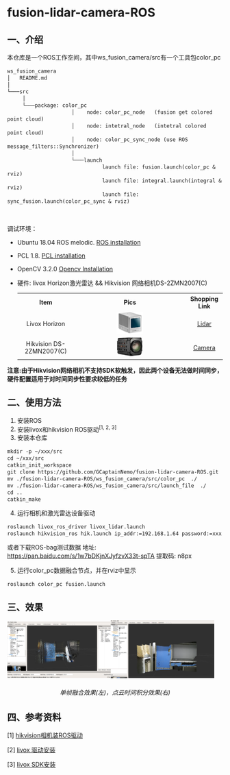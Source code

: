 # fusion-lidar-camera-ROS
## 一、介绍
本仓库是一个ROS工作空间，其中ws_fusion_camera/src有一个工具包color_pc
```
ws_fusion_camera
│   README.md
│   
└───src
     │
     └───package: color_pc
                     │    node: color_pc_node   (fusion get colored point cloud)
                     │    node: intetral_node   (intetral colored point cloud)
                     │    node: color_pc_sync_node (use ROS message_filters::Synchronizer)
                     │
                     └───launch
                               launch file: fusion.launch(color_pc & rviz)
                               launch file: integral.launch(integral & rviz)
                               launch file: sync_fusion.launch(color_pc_sync & rviz)
		               	


```

调试环境：
* Ubuntu 18.04 ROS melodic. [ROS installation](http://wiki.ros.org/ROS/Installation)

* PCL 1.8. [PCL installation](https://pointclouds.org/downloads/#linux)

* OpenCV 3.2.0 [Opencv Installation](http://opencv.org)

* 硬件: livox Horizon激光雷达 && Hikvision 网络相机DS-2ZMN2007(C)

  <table >
      	<tr>
              	<th align="center" valign="middle">Item</th>
              	<th align="center" valign="middle">Pics</th>
              	<th align="center" valign="middle">Shopping Link</th>
          </tr>
      	<tr>
      	    	<td align="center" valign="middle">Livox Horizon</td>
          		<td align="center" valign="middle"><img src="./result/lidar.png" width=25% /></td>
          		<td align="center" valign="middle">  <a href ="https://www.livoxtech.com/horizon"> Lidar </a> 		    		</td>
      	</tr>
      	<tr>
            	 	 <td align="center" valign="middle">Hikvision DS-2ZMN2007(C)</td>
      	    	<td align="center" valign="middle"><img src="./result/camera.png"  width=25%></td>
              	<td align="center" valign="middle">  
                      <a 	href="http://steven1210.51sole.com/companynewsdetail_129276267.htm"> Camera </a> 		    		</td>
      	</tr>
  </table>

**注意:由于Hikvision网络相机不支持SDK软触发，因此两个设备无法做时间同步，硬件配置适用于对时间同步性要求较低的任务**

## 二、使用方法
1. 安装ROS
2. 安装livox和hikvision ROS驱动<sup>[1, 2, 3]</sup>
3. 安装本仓库
```
mkdir -p ~/xxx/src
cd ~/xxx/src
catkin_init_workspace
git clone https://github.com/GCaptainNemo/fusion-lidar-camera-ROS.git
mv ./fusion-lidar-camera-ROS/ws_fusion_camera/src/color_pc  ./
mv ./fusion-lidar-camera-ROS/ws_fusion_camera/src/launch_file  ./
cd ..
catkin_make

```
4. 运行相机和激光雷达设备驱动
```
roslaunch livox_ros_driver livox_lidar.launch
roslaunch hikvision_ros hik.launch ip_addr:=192.168.1.64 password:=xxx

```

或者下载ROS-bag测试数据
地址: https://pan.baidu.com/s/1w7bDKjnXJyfzvX33t-spTA
提取码: n8px

5. 运行color_pc数据融合节点，并在rviz中显示
```
roslaunch color_pc fusion.launch
```

## 三、效果
<img src="./result/result.png"  border=0 width=48%><img src="./result/integral.png" border=0 width=48%>

<h6 align="center">单帧融合效果(左)，点云时间积分效果(右)</h6>






## 四、参考资料

[1] [hikvision相机装ROS驱动](https://blog.csdn.net/qq_37534947/article/details/116432115)

[2] [livox 驱动安装](https://github.com/Livox-SDK/livox_ros_driver)

[3] [livox SDK安装](https://github.com/Livox-SDK/Livox-SDK)



